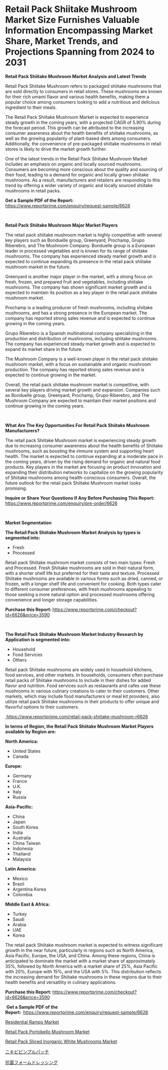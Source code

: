 <p><h1>Retail Pack Shiitake Mushroom Market Size Furnishes Valuable Information Encompassing Market Share, Market Trends, and Projections Spanning from 2024 to 2031</h1></p><p><strong>Retail Pack Shiitake Mushroom Market Analysis and Latest Trends</strong></p>
<p><p>Retail Pack Shiitake Mushroom refers to packaged shiitake mushrooms that are sold directly to consumers in retail stores. These mushrooms are known for their rich umami flavor and various health benefits, making them a popular choice among consumers looking to add a nutritious and delicious ingredient to their meals.</p><p>The Retail Pack Shiitake Mushroom Market is expected to experience steady growth in the coming years, with a projected CAGR of 5.90% during the forecast period. This growth can be attributed to the increasing consumer awareness about the health benefits of shiitake mushrooms, as well as the growing popularity of plant-based diets among consumers. Additionally, the convenience of pre-packaged shiitake mushrooms in retail stores is likely to drive the market growth further.</p><p>One of the latest trends in the Retail Pack Shiitake Mushroom Market includes an emphasis on organic and locally sourced mushrooms. Consumers are becoming more conscious about the quality and sourcing of their food, leading to a demand for organic and locally grown shiitake mushrooms. As a result, manufacturers and retailers are responding to this trend by offering a wider variety of organic and locally sourced shiitake mushrooms in retail packs.</p></p>
<p><strong>Get a Sample PDF of the Report:&nbsp;</strong> <a href="https://www.reportprime.com/enquiry/request-sample/6626">https://www.reportprime.com/enquiry/request-sample/6626</a></p>
<p>&nbsp;</p>
<p><strong>Retail Pack Shiitake Mushroom Major Market Players</strong></p>
<p><p>The retail pack shiitake mushroom market is highly competitive with several key players such as Bonduelle group, Greenyard, Prochamp, Grupo Riberebro, and The Mushroom Company. Bonduelle group is a European leader in processed vegetables and is known for its range of shiitake mushrooms. The company has experienced steady market growth and is expected to continue expanding its presence in the retail pack shiitake mushroom market in the future.</p><p>Greenyard is another major player in the market, with a strong focus on fresh, frozen, and prepared fruit and vegetables, including shiitake mushrooms. The company has shown significant market growth and is expected to maintain its position as a key player in the retail pack shiitake mushroom market.</p><p>Prochamp is a leading producer of fresh mushrooms, including shiitake mushrooms, and has a strong presence in the European market. The company has reported strong sales revenue and is expected to continue growing in the coming years.</p><p>Grupo Riberebro is a Spanish multinational company specializing in the production and distribution of mushrooms, including shiitake mushrooms. The company has experienced steady market growth and is expected to expand its market share in the future.</p><p>The Mushroom Company is a well-known player in the retail pack shiitake mushroom market, with a focus on sustainable and organic mushroom production. The company has reported strong sales revenue and is expected to continue growing in the market.</p><p>Overall, the retail pack shiitake mushroom market is competitive, with several key players driving market growth and expansion. Companies such as Bonduelle group, Greenyard, Prochamp, Grupo Riberebro, and The Mushroom Company are expected to maintain their market positions and continue growing in the coming years.</p></p>
<p>&nbsp;</p>
<p><strong>What Are The Key Opportunities For Retail Pack Shiitake Mushroom Manufacturers?</strong></p>
<p><p>The retail pack Shiitake Mushroom market is experiencing steady growth due to increasing consumer awareness about the health benefits of Shiitake mushrooms, such as boosting the immune system and supporting heart health. The market is expected to continue expanding at a moderate pace in the coming years, driven by the rising demand for organic and natural food products. Key players in the market are focusing on product innovation and expanding their distribution networks to capitalize on the growing popularity of Shiitake mushrooms among health-conscious consumers. Overall, the future outlook for the retail pack Shiitake Mushroom market looks promising.</p></p>
<p><strong>Inquire or Share Your Questions If Any Before Purchasing This Report:</strong> <a href="https://www.reportprime.com/enquiry/pre-order/6626">https://www.reportprime.com/enquiry/pre-order/6626</a></p>
<p>&nbsp;</p>
<p><strong>Market Segmentation</strong></p>
<p><strong>The Retail Pack Shiitake Mushroom Market Analysis by types is segmented into:</strong></p>
<p><ul><li>Fresh</li><li>Processed</li></ul></p>
<p><p>Retail pack Shiitake mushroom market consists of two main types: Fresh and Processed. Fresh Shiitake mushrooms are sold in their natural form, with a shorter shelf life but preferred for their taste and texture. Processed Shiitake mushrooms are available in various forms such as dried, canned, or frozen, with a longer shelf life and convenient for cooking. Both types cater to different consumer preferences, with fresh mushrooms appealing to those seeking a more natural option and processed mushrooms offering convenience and longer storage capabilities.</p></p>
<p><strong>Purchase this Report:&nbsp;</strong><a href="https://www.reportprime.com/checkout?id=6626&price=3590">https://www.reportprime.com/checkout?id=6626&price=3590</a></p>
<p>&nbsp;</p>
<p><strong>The Retail Pack Shiitake Mushroom Market Industry Research by Application is segmented into:</strong></p>
<p><ul><li>Household</li><li>Food Services</li><li>Others</li></ul></p>
<p><p>Retail pack Shiitake mushrooms are widely used in household kitchens, food services, and other markets. In households, consumers often purchase retail packs of Shiitake mushrooms to include in their dishes for added flavor and nutrition. Food services such as restaurants and cafes use these mushrooms in various culinary creations to cater to their customers. Other markets, which may include food manufacturers or meal kit providers, also utilize retail pack Shiitake mushrooms in their products to offer unique and flavorful options to their customers.</p></p>
<p><a href="https://www.reportprime.com/retail-pack-shiitake-mushroom-r6626">&nbsp;https://www.reportprime.com/retail-pack-shiitake-mushroom-r6626</a></p>
<p><strong>In terms of Region, the Retail Pack Shiitake Mushroom Market Players available by Region are:</strong></p>
<p>
    <p> <strong> North America: </strong>
        <ul>
            <li>United States</li>
            <li>Canada</li>
        </ul>
        </p> 
    <p> <strong> Europe: </strong>
        <ul>
            <li>Germany</li>
            <li>France</li>
            <li>U.K.</li>
            <li>Italy</li>
            <li>Russia</li>
        </ul>
        </p> 
    <p> <strong> Asia-Pacific: </strong>
        <ul>
            <li>China</li>
            <li>Japan</li>
            <li>South Korea</li>
            <li>India</li>
            <li>Australia</li>
            <li>China Taiwan</li>
            <li>Indonesia</li>
            <li>Thailand</li>
            <li>Malaysia</li>
        </ul>
        </p> 
    <p> <strong> Latin America: </strong>
        <ul>
            <li>Mexico</li>
            <li>Brazil</li>
            <li>Argentina Korea</li>
            <li>Colombia</li>
        </ul>
        </p> 
    <p> <strong> Middle East & Africa: </strong>
        <ul>
            <li>Turkey</li>
            <li>Saudi</li>
            <li>Arabia</li>
            <li>UAE</li>
            <li>Korea</li>
        </ul>
    </p>
    </p>
<p><p>The retail pack Shiitake mushroom market is expected to witness significant growth in the near future, particularly in regions such as North America, Asia Pacific, Europe, the USA, and China. Among these regions, China is anticipated to dominate the market with a market share of approximately 35%, followed by North America with a market share of 25%, Asia Pacific with 20%, Europe with 15%, and the USA with 5%. This distribution reflects the increasing demand for Shiitake mushrooms in these regions due to their health benefits and versatility in culinary applications.</p></p>
<p><strong>Purchase this Report: </strong><a href="https://www.reportprime.com/checkout?id=6626&price=3590">https://www.reportprime.com/checkout?id=6626&price=3590</a></p>
<p>&nbsp;<strong>Get a Sample PDF of the Report:&nbsp;&nbsp;</strong><a href="https://www.reportprime.com/enquiry/request-sample/6626">https://www.reportprime.com/enquiry/request-sample/6626</a></p>
<p><strong></strong></p>
<p><p><a href="https://issuu.com/reportprime-2/docs/residential-ramps-market-size-2030.pptx">Residential Ramps Market</a></p><p><a href="https://github.com/EveKerluke2023/Market-Research-Report-List-1/blob/main/retail-pack-portobello-mushroom-market.md">Retail Pack Portobello Mushroom Market</a></p><p><a href="https://github.com/angeliabkratze/Market-Research-Report-List-1/blob/main/retail-pack-sliced-inorganic-white-mushrooms-market.md">Retail Pack Sliced Inorganic White Mushrooms Market</a></p><p><a href="https://github.com/EstaSprer20231/Market-Research-Report-List-1/blob/main/790507275357.md">ニキビピンプルパッチ</a></p><p><a href="https://github.com/klon646/Market-Research-Report-List-1/blob/main/790620275358.md">抗菌フォームドレッシング</a></p></p>